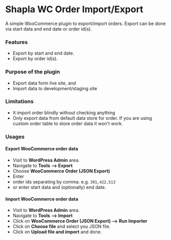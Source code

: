 # Shapla WC Order Import/Export

A simple WooCommerce plugin to export/import orders. Export can be done via start data and end date or order id(s).

### Features

* Export by start and end date.
* Export by order id(s).

### Purpose of the plugin

* Export data form live site, and
* Import data to development/staging site

### Limitations

* It import order blindly without checking anything
* Only export data from default data store for order. If you are using custom order table to store order data it won't
  work.

### Usages

#### Export WooCommerce order data

* Visit to **WordPress Admin** area.
* Navigate to **Tools --> Export**
* Choose **WooCommerce Order (JSON Export)**
* Enter
* order ids separating by comma. e.g. `391,422,513`
* or enter start data and (optionally) end date.

#### Import WooCommerce order data

* Visit to **WordPress Admin** area.
* Navigate to **Tools --> Import**
* Click on **WooCommerce Order (JSON Export) --> Run Importer**
* Click on **Choose file** and select you JSON file.
* Click on **Upload file and import** and done.
